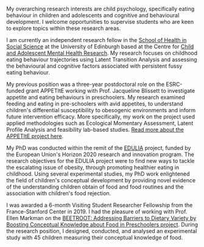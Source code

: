 My overarching research interests are child psychology, specifically eating behaviour in children and adolescents and cognitive and behavioural development. I welcome opportunities to supervise students who are keen to explore topics within these research areas.

I am currently an independent research fellow in the [School of Health in Social Science](https://health.ed.ac.uk/) at the University of Edinburgh based at the Centre for [Child and Adolescent Mental Health Research](https://health.ed.ac.uk/research/current-research/camhr). My research focuses on childhood eating behaviour trajectories using Latent Transition Analysis and assessing the behavioural and cognitive factors associated with persistent fussy eating behaviour. 

My previous position was a three-year postdoctoral role on the ESRC-funded grant APPETItE working with Prof. Jacqueline Blissett to investigate appetite and eating behaviours in preschoolers. My research examined feeding and eating in pre-schoolers with avid appetites, to understand children's differential susceptibility to obesogenic environments and inform future intervention efficacy. More specifically, my work on the project used applied methodologies such as Ecological Momentary Assessment, Latent Profile Analysis and feasibility lab-based studies. [Read more about the APPETItE project here](https://www.appetite-research.com/).

My PhD was conducted within the remit of the [EDULIA](https://edulia.eu/) project, funded by the European Union's Horizon 2020 research and innovation program. The research objectives for the EDULIA project were to find new ways to tackle the escalating issue of obesity, through promoting healthier eating in childhood. Using several experimental studies, my PhD work enlightened the field of children's conceptual development by providing novel evidence of the understanding children obtain of food and food routines and the association with children's food rejection.

I was awarded a 6-month Visiting Student Researcher Fellowship from the France-Stanford Center in 2019. I had the pleasure of working with Prof. Ellen Markman on the [BEETROOT: Addressing Barriers to Dietary Variety by Boosting Conceptual Knowledge about Food in Preschoolers project](https://francestanford.stanford.edu/projects/addressing-barriers-dietary-variety-boosting-conceptual-knowledge-about-food-preschoolers). During the research position, I designed, conducted, and analysed an experimental study with 45 children measuring their conceptual knowledge of food.
